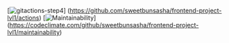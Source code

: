 [![gitactions-step4](https://github.com/sweetbunsasha/frontend-project-lvl1/workflows/gitactions-step4/badge.svg)]
(https://github.com/sweetbunsasha/frontend-project-lvl1/actions)
[![Maintainability](https://api.codeclimate.com/v1/badges/97ac8856f40b7aec7408/maintainability)]
(https://codeclimate.com/github/sweetbunsasha/frontend-project-lvl1/maintainability)
